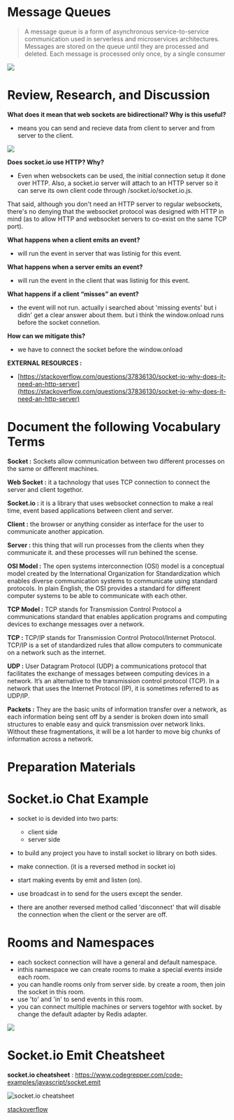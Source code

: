 # Message Queues
>A message queue is a form of asynchronous service-to-service communication used in serverless and microservices architectures. Messages are stored on the queue until they are processed and deleted. Each message is processed only once, by a single consumer

![](https://www.cloudamqp.com/img/blog/thumb-mq.jpg)


# Review, Research, and Discussion

**What does it mean that web sockets are bidirectional? Why is this useful?**

- means you can send and recieve data from client to server and from server to the client.

![](https://miro.medium.com/max/1400/1*0w3tMXm7jr174bqOprcdOg.png)

**Does socket.io use HTTP? Why?**

- Even when websockets can be used, the initial connection setup it done over HTTP. Also, a socket.io server will attach to an HTTP server so it can serve its own client code through /socket.io/socket.io.js.

That said, although you don't need an HTTP server to regular websockets, there's no denying that the websocket protocol was designed with HTTP in mind (as to allow HTTP and websocket servers to co-exist on the same TCP port).

**What happens when a client emits an event?**

- will run the event in server that was listinig for this event.

**What happens when a server emits an event?**

- will run the event in the client that was listinig for this event.

**What happens if a client “misses” an event?**

- the event will not run. actually i searched about 'missing events' but i didn' get a clear answer about them. but i think the window.onload runs before the socket connetion.

**How can we mitigate this?**

- we have to connect the socket before the window.onload

**EXTERNAL RESOURCES :**

- [https://stackoverflow.com/questions/37836130/socket-io-why-does-it-need-an-http-server](https://stackoverflow.com/questions/37836130/socket-io-why-does-it-need-an-http-server)

# Document the following Vocabulary Terms

**Socket :** Sockets allow communication between two different processes on the same or different machines.

**Web Socket :** it a tachnology that uses TCP connection to connect the server and client togethor.

**Socket.io :** it is a library that uses websocket connection to make a real time, event based applications between client and server.

**Client :** the browser or anything consider as interface for the user to communicate another appication.

**Server :** this thing that will run processes from the clients when they communicate it. and these processes will run behined the scense.

**OSI Model :** The open systems interconnection (OSI) model is a conceptual model created by the International Organization for Standardization which enables diverse communication systems to communicate using standard protocols. In plain English, the OSI provides a standard for different computer systems to be able to communicate with each other.

**TCP Model :** TCP stands for Transmission Control Protocol a communications standard that enables application programs and computing devices to exchange messages over a network.

**TCP :** TCP/IP stands for Transmission Control Protocol/Internet Protocol. TCP/IP is a set of standardized rules that allow computers to communicate on a network such as the internet.

**UDP :** User Datagram Protocol (UDP) a communications protocol that facilitates the exchange of messages between computing devices in a network. It’s an alternative to the transmission control protocol (TCP). In a network that uses the Internet Protocol (IP), it is sometimes referred to as UDP/IP.

**Packets :** They are the basic units of information transfer over a network, as each information being sent off by a sender is broken down into small structures to enable easy and quick transmission over network links. Without these fragmentations, it will be a lot harder to move big chunks of information across a network.

# Preparation Materials

# Socket.io Chat Example

- socket io is devided into two parts:

  - client side
  - server side

- to build any project you have to install socket io library on both sides.
- make connection. (it is a reversed method in socket io)
- start making events by emit and listen (on).
- use broadcast in to send for the users except the sender.
- there are another reversed method called 'disconnect' that will disable the connection when the client or the server are off.

# Rooms and Namespaces

- each sockect connection will have a general and default namespace.
- inthis namespace we can create rooms to make a special events inside each room.
- you can handle rooms only from server side. by create a room, then join the socket in this room.
- use 'to' and 'in' to send events in this room.
- you can connect multiple machines or servers togehtor with socket. by change the default adapter by Redis adapter.

![](https://socket.io/images/rooms-redis.png)


# Socket.io Emit Cheatsheet


**socket.io cheatsheet** :  https://www.codegrepper.com/code-examples/javascript/socket.emit

![socket.io cheatsheet](https://miro.medium.com/max/507/1*hTIVNoxFUXiUrzsRe1cpLg.png)



[stackoverflow](https://stackoverflow.com/questions/7042340/error-cant-set-headers-after-they-are-sent-to-the-client?rq=1)

